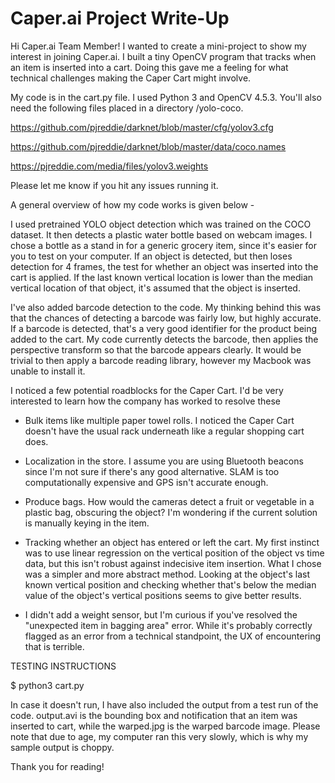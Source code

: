 # Caper.ai Project Write-Up

Hi Caper.ai Team Member! I wanted to create a mini-project to show my interest in joining Caper.ai. I built a tiny OpenCV program that tracks when an item is inserted into a cart. Doing this gave me a feeling for what technical challenges making the Caper Cart might involve.

My code is in the cart.py file. I used Python 3 and OpenCV 4.5.3. You'll also need the following files placed in a directory /yolo-coco.

https://github.com/pjreddie/darknet/blob/master/cfg/yolov3.cfg

https://github.com/pjreddie/darknet/blob/master/data/coco.names

https://pjreddie.com/media/files/yolov3.weights

Please let me know if you hit any issues running it. 

A general overview of how my code works is given below -

I used pretrained YOLO object detection which was trained on the COCO dataset. It then detects a plastic water bottle based on webcam images. I chose a bottle as a stand in for a generic grocery item, since it's easier for you to test on your computer. If an object is detected, but then loses detection for 4 frames, the test for whether an object was inserted into the cart is applied. If the last known vertical location is lower than the median vertical location of that object, it's assumed that the object is inserted.

I've also added barcode detection to the code. My thinking behind this was that the chances of detecting a barcode was fairly low, but highly accurate. If a barcode is detected, that's a very good identifier for the product being added to the cart. My code currently detects the barcode, then applies the perspective transform so that the barcode appears clearly. It would be trivial to then apply a barcode reading library, however my Macbook was unable to install it. 

I noticed a few potential roadblocks for the Caper Cart. I'd be very interested to learn how the company has worked to resolve these

- Bulk items like multiple paper towel rolls. I noticed the Caper Cart doesn't have the usual rack underneath like a regular shopping cart does.

- Localization in the store. I assume you are using Bluetooth beacons since I'm not sure if there's any good alternative. SLAM is too computationally expensive and GPS isn't accurate enough. 

- Produce bags. How would the cameras detect a fruit or vegetable in a plastic bag, obscuring the object? I'm wondering if the current solution is manually keying in the item.

- Tracking whether an object has entered or left the cart. My first instinct was to use linear regression on the vertical position of the object vs time data, but this isn't robust against indecisive item insertion. What I chose was a simpler and more abstract method. Looking at the object's last known vertical position and checking whether that's below the median value of the object's vertical positions seems to give better results. 

- I didn't add a weight sensor, but I'm curious if you've resolved the "unexpected item in bagging area" error. While it's probably correctly flagged as an error from a technical standpoint, the UX of encountering that is terrible.

TESTING INSTRUCTIONS

$ python3 cart.py

In case it doesn't run, I have also included the output from a test run of the code. output.avi is the bounding box and notification that an item was inserted to cart, while the warped.jpg is the warped barcode image. Please note that due to age, my computer ran this very slowly, which is why my sample output is choppy.

Thank you for reading!
